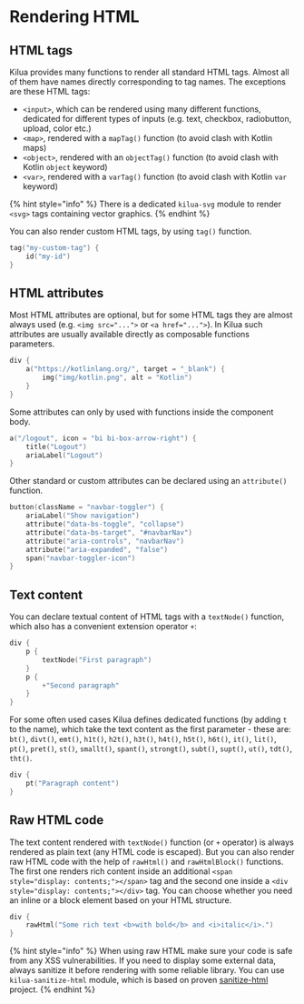 # Rendering HTML

## HTML tags

Kilua provides many functions to render all standard HTML tags. Almost all of them have names directly corresponding to tag names. The exceptions are these HTML tags:

* `<input>`, which can be rendered using many different functions, dedicated for different types of inputs (e.g. text, checkbox, radiobutton, upload, color etc.)
* `<map>`,  rendered with a `mapTag()` function (to avoid clash with Kotlin maps)
* `<object>`,  rendered with an  `objectTag()` function (to avoid clash with Kotlin `object` keyword)
* `<var>`, rendered with a `varTag()` function (to avoid clash with Kotlin `var` keyword)

{% hint style="info" %}
There is a dedicated `kilua-svg` module to render `<svg>` tags containing vector graphics.
{% endhint %}

You can also render custom HTML tags, by using `tag()` function.

```kotlin
tag("my-custom-tag") {
    id("my-id")
}
```

## HTML attributes

Most HTML attributes are optional, but for some HTML tags they are almost always used (e.g. `<img src="...">` or `<a href="...">`). In Kilua such attributes are usually available directly as composable functions parameters.

```kotlin
div {
    a("https://kotlinlang.org/", target = "_blank") {
        img("img/kotlin.png", alt = "Kotlin")
    }
}
```

Some attributes can only by used with functions inside the component body.

```kotlin
a("/logout", icon = "bi bi-box-arrow-right") {
    title("Logout")
    ariaLabel("Logout")
}
```

Other standard or custom attributes can be declared using an `attribute()` function.

```kotlin
button(className = "navbar-toggler") {
    ariaLabel("Show navigation")
    attribute("data-bs-toggle", "collapse")
    attribute("data-bs-target", "#navbarNav")
    attribute("aria-controls", "navbarNav")
    attribute("aria-expanded", "false")
    span("navbar-toggler-icon")
}
```

## Text content

You can declare textual content of HTML tags with a `textNode()` function, which also has a convenient extension operator `+`:

```kotlin
div {
    p {
        textNode("First paragraph")
    }
    p {
        +"Second paragraph"
    }
}
```

For some often used cases Kilua defines dedicated functions (by adding `t` to the name), which take the text content as the first parameter - these are: `bt()`, `divt()`, `emt()`, `h1t()`, `h2t()`, `h3t()`, `h4t()`, `h5t()`, `h6t()`, `it()`, `lit()`, `pt()`, `pret()`, `st()`, `smallt()`, `spant()`, `strongt()`, `subt()`, `supt()`, `ut()`, `tdt()`, `tht()`.

```kotlin
div {
    pt("Paragraph content")
}
```

## Raw HTML code

The text content rendered with `textNode()` function (or `+` operator) is always rendered as plain text (any HTML code is escaped). But you can also render raw HTML code with the help of `rawHtml()` and `rawHtmlBlock()` functions. The first one renders rich content inside an additional `<span style="display: contents;"></span>` tag and the second one inside a `<div style="display: contents;"></div>` tag. You can choose whether you need an inline or a block element based on your HTML structure.

```kotlin
div {
    rawHtml("Some rich text <b>with bold</b> and <i>italic</i>.")
}
```

{% hint style="info" %}
When using raw HTML make sure your code is safe from any XSS vulnerabilities. If you need to display some external data, always sanitize it before rendering with some reliable library. You can use `kilua-sanitize-html` module, which is based on proven [sanitize-html](https://github.com/apostrophecms/sanitize-html) project.
{% endhint %}

